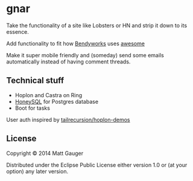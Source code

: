 # gnar

Take the functionality of a site like Lobsters or HN and strip it down to its essence.

Add functionality to fit how [Bendyworks](http://bendyworks.com) uses [awesome](http://awesome.bendyworks.com)

Make it super mobile friendly and (someday) send some emails automatically instead of having comment threads.

## Technical stuff

* Hoplon and Castra on Ring
* [HoneySQL](https://github.com/jkk/honeysql) for Postgres database
* Boot for tasks

User auth inspired by [tailrecursion/hoplon-demos](https://github.com/tailrecursion/hoplon-demos/blob/d9f2b726c5b89f4cdaf69fdaac007c69ea545599/castra-chat/src/castra/demo/http/rules.clj)

## License

Copyright © 2014 Matt Gauger

Distributed under the Eclipse Public License either version 1.0 or (at your option) any later version.
